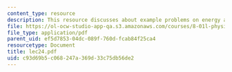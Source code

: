 ```yaml
---
content_type: resource
description: This resource discusses about example problems on energy and gravity.
file: https://ol-ocw-studio-app-qa.s3.amazonaws.com/courses/8-01l-physics-i-classical-mechanics-fall-2005/c93d69b5c068247a369d33c75db56de2_lec24.pdf
file_type: application/pdf
parent_uid: ef5d7853-04dc-089f-760d-fcab84f25ca4
resourcetype: Document
title: lec24.pdf
uid: c93d69b5-c068-247a-369d-33c75db56de2
---
```

